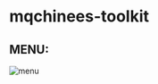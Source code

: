 # mqchinees-toolkit

## MENU:


![menu](https://user-images.githubusercontent.com/96006818/179708551-3235c747-f434-4973-ae05-1fe50d108066.png)


